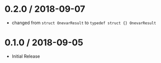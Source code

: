 # 0.2.0 / 2018-09-07

* changed from `struct OnevarResult` to `typedef struct {} OnevarResult`

# 0.1.0 / 2018-09-05

  * Initial Release
